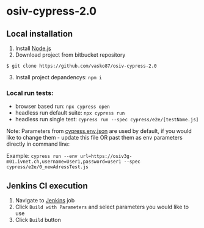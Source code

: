 # osiv-cypress-2.0


## Local installation

1. Install [Node.js](https://nodejs.org/en)
2. Download project from bitbucket repository
```
$ git clone https://github.com/vasko87/osiv-cypress-2.0
```
3. Install project depandencys: ```npm i```

### Local run tests:

- browser based run: ```npx cypress open```
- headless run default suite: ```npx cypress run```
- headless run single test: ```cypress run --spec cypress/e2e/[testName.js]```

Note: Parameters from [cypress.env.json](cypress.env.json) are used by default, if you would like to change them - update this file OR past them as env parameters directly in command line:

Example: ```cypress run --env url=https://osiv3g-m01.ivnet.ch,username=User1,password=user1 --spec cypress/e2e/0_newAdressTest.js```

## Jenkins CI execution

1. Navigate to  [Jenkins](http://w1064-de-test1:8080/view/Automated%20UI%20Tests/job/OSIV_CYPRESS/) job
2. Click ```Build with Parameters``` and select parameters you would like to use
3. Click ```Build``` button
